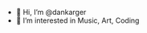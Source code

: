 - 👋 Hi, I’m @dankarger
- 👀 I’m interested in Music, Art, Coding
<!-- - 🌱 I’m currently learning at the AppleSeed Bootcamp -->


<!---
dankarger/dankarger is a ✨ special ✨ repository because its `README.md` (this file) appears on your GitHub profile.
You can click the Preview link to take a look at your changes.
--->
